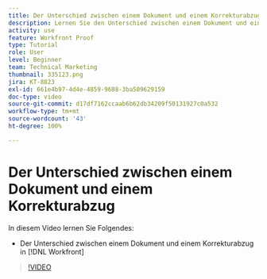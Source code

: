 ```yaml
---
title: Der Unterschied zwischen einem Dokument und einem Korrekturabzug
description: Lernen Sie den Unterschied zwischen einem Dokument und einem Korrekturabzug in [!DNL  Workfront]kennen.
activity: use
feature: Workfront Proof
type: Tutorial
role: User
level: Beginner
team: Technical Marketing
thumbnail: 335123.png
jira: KT-8823
exl-id: 661e4b97-4d4e-4859-9688-3ba509629159
doc-type: video
source-git-commit: d17df7162ccaab6b62db34209f50131927c0a532
workflow-type: tm+mt
source-wordcount: '43'
ht-degree: 100%

---
```


# Der Unterschied zwischen einem Dokument und einem Korrekturabzug

In diesem Video lernen Sie Folgendes:

* Der Unterschied zwischen einem Dokument und einem Korrekturabzug in [!DNL Workfront]

>[!VIDEO](https://video.tv.adobe.com/v/335123/?quality=12&learn=on&enablevpops)
